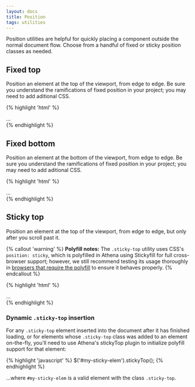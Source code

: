 ```yaml
---
layout: docs
title: Position
tags: utilities
---
```


Position utilities are helpful for quickly placing a component outside the normal document flow. Choose from a handful of fixed or sticky position classes as needed.

## Fixed top

Position an element at the top of the viewport, from edge to edge. Be sure you understand the ramifications of fixed position in your project; you may need to add aditional CSS.

{% highlight 'html' %}
<div class="fixed-top">...</div>
{% endhighlight %}

## Fixed bottom

Position an element at the bottom of the viewport, from edge to edge. Be sure you understand the ramifications of fixed position in your project; you may need to add aditional CSS.

{% highlight 'html' %}
<div class="fixed-bottom">...</div>
{% endhighlight %}

## Sticky top

Position an element at the top of the viewport, from edge to edge, but only after you scroll past it.

{% callout 'warning' %}
**Polyfill notes:** The `.sticky-top` utility uses CSS's `position: sticky`, which is polyfilled in Athena using Stickyfill for full cross-browser support; however, we still recommend testing its usage thoroughly in [browsers that require the polyfill](http://caniuse.com/#search=sticky) to ensure it behaves properly.
{% endcallout %}

{% highlight 'html' %}
<div class="sticky-top">...</div>
{% endhighlight %}

### Dynamic `.sticky-top` insertion

For any `.sticky-top` element inserted into the document after it has finished loading, or for elements whose `.sticky-top` class was added to an element on-the-fly, you'll need to use Athena's stickyTop plugin to initialize polyfill support for that element:

{% highlight 'javascript' %}
$('#my-sticky-elem').stickyTop();
{% endhighlight %}

...where `#my-sticky-elem` is a valid element with the class `.sticky-top`.
